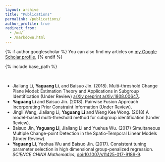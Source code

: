 ```yaml
---
layout: archive
title: "Publications"
permalink: /publications/
author_profile: true
redirect_from:
  - /md/
  - /markdown.html
---
```


{% if author.googlescholar %}
  You can also find my articles on <u><a href="{{author.googlescholar}}">my Google Scholar profile</a>.</u>
{% endif %}

{% include base_path %}

<br />

* Jialiang Li, **Yaguang Li**, and Baisuo Jin. (2018). Multi-threshold Change Plane Model: Estimation Theory and Applications in Subgroup Identification (Under Review) [arXiv preprint arXiv:1808.00647.](https://arxiv.org/abs/1808.00647).
* **Yaguang Li** and Baisuo Jin. (2018). Pairwise Fusion Approach Incorporating Prior Constraint Information (Under Review).
* Jingli Wang, Jialiang Li, **Yaguang Li** and Weng Kee Wong. (2018) A model-based multi-threshold method for subgroup identification (Under Review).
* Baisuo Jin, **Yaguang Li**, Jialiang Li and Yuehua Wu. (2017) Simultaneous Multiple Change-point Detection in the Spatio-Temporal Linear Models (Under Review).
* **Yaguang Li**, Yaohua Wu and Baisuo Jin. (2017). Consistent tuning parameter selection in high dimensional group-penalized regression. *SCIENCE CHINA Mathematics*, [doi:10.1007/s11425-017-9189-9](https://link.springer.com/article/10.1007/s11425-017-9189-9).


